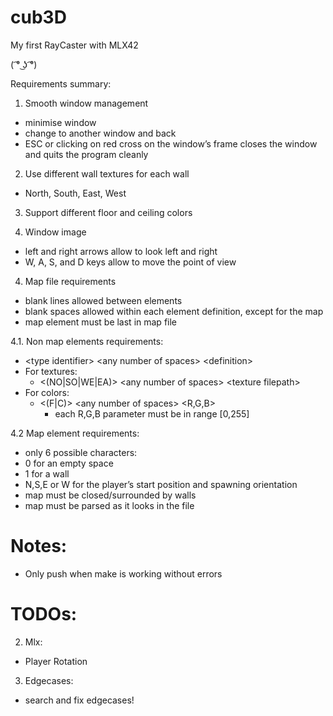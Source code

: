 # cub3D
My first RayCaster with MLX42

( ͡° ͜ʖ ͡°) 

Requirements summary:

1. Smooth window management
  - minimise window
  - change to another window and back
  - ESC or clicking on red cross on the window’s frame closes the window and quits the program cleanly

2. Use different wall textures for each wall
  - North, South, East, West

3. Support different floor and ceiling colors

4. Window image
  - left and right arrows allow to look left and right
  - W, A, S, and D keys allow to move the point of view

4. Map file requirements
  - blank lines allowed between elements
  - blank spaces allowed within each element definition, except for the map
  - map element must be last in map file

4.1. Non map elements requirements:
  - \<type identifier\> \<any number of spaces\> \<definition\>
  - For textures:
    - \<(NO|SO|WE|EA)\> \<any number of spaces\> \<texture filepath\>
  - For colors:
    - <(F|C)> \<any number of spaces\> \<R,G,B\>
      - each R,G,B parameter must be in range [0,255]

4.2 Map element requirements:
  - only 6 possible characters:
  - 0 for an empty space
  - 1 for a wall
  - N,S,E or W for the player’s start position and spawning orientation
  - map must be closed/surrounded by walls
  - map must be parsed as it looks in the file

# Notes:

- Only push when make is working without errors

# TODOs:

2. Mlx:
- Player Rotation

3. Edgecases:
- search and fix edgecases!
